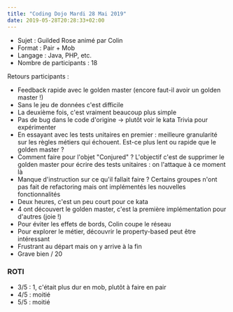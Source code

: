 ```yaml
---
title: "Coding Dojo Mardi 28 Mai 2019"
date: 2019-05-28T20:28:33+02:00
---
```

- Sujet : Guilded Rose animé par Colin
- Format : Pair + Mob
- Langage : Java, PHP, etc.
- Nombre de participants : 18

Retours participants :

- Feedback rapide avec le golden master (encore faut-il avoir un golden master !)
- Sans le jeu de données c'est difficile
- La deuxième fois, c'est vraiment beaucoup plus simple
- Pas de bug dans le code d'origine -> plutôt voir le kata Trivia pour expérimenter
- En essayant avec les tests unitaires en premier : meilleure granularité sur les règles métiers qui échouent. Est-ce plus lent ou rapide que le golden master ?
- Comment faire pour l'objet "Conjured" ? L'objectif c'est de supprimer le golden master pour écrire des tests unitaires : on l'attaque à ce moment là
- Manque d'instruction sur ce qu'il fallait faire ? Certains groupes n'ont pas fait de refactoring mais ont implémentés les nouvelles fonctionnalités
- Deux heures, c'est un peu court pour ce kata
- 4 ont découvert le golden master, c'est la première implémentation pour d'autres (joie !)
- Pour éviter les effets de bords, Colin coupe le réseau
- Pour explorer le métier, découvrir le property-based peut être intéressant
- Frustrant au départ mais on y arrive à la fin
- Grave bien / 20

### ROTI

- 3/5 : 1, c'était plus dur en mob, plutôt à faire en pair
- 4/5 : moitié
- 5/5 : moitié
